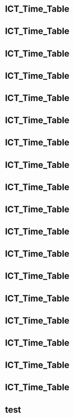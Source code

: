 # ICT_Time_Table
# ICT_Time_Table
# ICT_Time_Table
# ICT_Time_Table
# ICT_Time_Table
# ICT_Time_Table
# ICT_Time_Table
# ICT_Time_Table
# ICT_Time_Table
# ICT_Time_Table
# ICT_Time_Table
# ICT_Time_Table
# ICT_Time_Table
# ICT_Time_Table
# ICT_Time_Table
# ICT_Time_Table
# ICT_Time_Table
# ICT_Time_Table
# test
